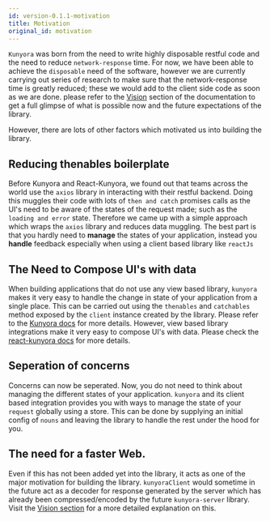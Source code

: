 ```yaml
---
id: version-0.1.1-motivation
title: Motivation
original_id: motivation
---
```


`Kunyora` was born from the need to write highly disposable restful code and the need to reduce `network-response` time. For now, we have been able to achieve the `disposable` need of the software, however we are currently carrying out series of research to make sure that the network-response time is greatly reduced; these we would add to the client side code as soon as we are done. please refer to the [Vision](vision.md) section of the documentation to get a full glimpse of what is possible now and the future expectations of the library.

However, there are lots of other factors which motivated us into building the library.

## Reducing thenables boilerplate

Before Kunyora and React-Kunyora, we found out that teams across the world use the `axios` library in interacting with their restful backend. Doing this muggles their code with lots of `then and catch` promises calls as the UI's need to be aware of the states of the request made; such as the `loading and error` state. Therefore we came up with a simple approach which wraps the `axios` library and reduces data muggling. The best part is that you hardly need to **manage** the states of your application, instead you **handle** feedback especially when using a client based library like `reactJs`

## The Need to Compose UI's with data

When building applications that do not use any view based library, `kunyora` makes it very easy to handle the change in state of your application from a single place. This can be carried out using the `thenables` and `catchables` method exposed by the `client` instance created by the library. Please refer to the [Kunyora docs](kunyora_tutorial.md) for more details. However, view based library integrations make it very easy to compose UI's with data. Please check the [react-kunyora docs](query_component.md) for more details.

## Seperation of concerns

Concerns can now be seperated. Now, you do not need to think about managing the different states of your application. `kunyora` and its client based integration provides you with ways to manage the state of your `request` globally using a store. This can be done by supplying an initial config of `nouns` and leaving the library to handle the rest under the hood for you.

## The need for a faster Web.

Even if this has not been added yet into the library, it acts as one of the major motivation for building the library. `kunyoraClient` would sometime in the future act as a decoder for response generated by the server which has already been compressed/encoded by the future `kunyora-server` library. Visit the [Vision section](vision.md) for a more detailed explanation on this.
